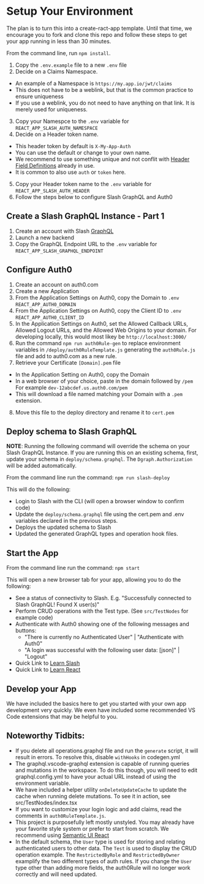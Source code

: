 # Setup Your Environment

The plan is to turn this into a create-ract-app template. Until that time, we encourage you to fork and clone this repo and follow these steps to get your app running in less than 30 minutes.

From the command line, run `npm install`.

1. Copy the `.env.example` file to a new `.env` file
2. Decide on a Claims Namespace.

- An example of a Namespace is `https://my.app.io/jwt/claims`
- This does not have to be a weblink, but that is the common practice to ensure uniqueness
- If you use a weblink, you do not need to have anything on that link. It is merely used for uniqueness.

3. Copy your Namespce to the `.env` variable for `REACT_APP_SLASH_AUTH_NAMESPACE`
4. Decide on a Header token name.

- This header token by default is `X-My-App-Auth`
- You can use the default or change to your own name.
- We recommend to use something unique and not conflit with [Header Field Definitions](https://www.w3.org/Protocols/rfc2616/rfc2616-sec14.html) already in use.
- It is common to also use `auth` or `token` here.

5. Copy your Header token name to the `.env` variable for `REACT_APP_SLASH_AUTH_HEADER`
6. Follow the steps below to configure Slash GraphQL and Auth0

## Create a Slash GraphQL Instance - Part 1

1. Create an account with Slash [GraphQL](https://slash.dgraph.io)
2. Launch a new backend
3. Copy the GraphQL Endpoint URL to the `.env` variable for `REACT_APP_SLASH_GRAPHQL_ENDPOINT`

## Configure Auth0

1. Create an account on auth0.com
2. Create a new Application
3. From the Application Settings on Auth0, copy the Domain to `.env` `REACT_APP_AUTH0_DOMAIN`
4. From the Application Settings on Auth0, copy the Client ID to `.env` `REACT_APP_AUTH0_CLIENT_ID`
5. In the Application Settings on Auth0, set the Allowed Callback URLs, Allowed Logout URLs, and the Allowed Web Origins to your domain. For developing locally, this would most likey be `http://localhost:3000/`
6. Run the command `npm run auth0Rule-gen` to replace environment variables in `/deploy/auth0RuleTemplate.js` generating the `auth0Rule.js` file and add to auth0.com as a new rule.
7. Retrieve your Certificate `[Domain].pem` file

- In the Application Setting on Auth0, copy the Domain
- In a web browser of your choice, paste in the domain followed by `/pem`
  For example `dev-12abcdef.us.auth0.com/pem`
- This will download a file named matching your Domain with a `.pem` extension.

8. Move this file to the deploy directory and rename it to `cert.pem`

## Deploy schema to Slash GraphQL

**NOTE**: Running the following command will override the schema on your Slash GraphQL Instance. If you are running this on an existing schema, first, update your schema in `deploy/schema.graphql`. The `Dgraph.Authorization` will be added automatically.

From the command line run the command: `npm run slash-deploy`

This will do the following:

- Login to Slash with the CLI (will open a browser window to confirm code)
- Update the `deploy/schema.graphql` file using the cert.pem and .env variables declared in the previous steps.
- Deploys the updated schema to Slash
- Updated the generated GraphQL types and operation hook files.

## Start the App

From the command line run the command: `npm start`

This will open a new browser tab for your app, allowing you to do the following:

- See a status of connectivity to Slash. E.g. "Successfully connected to Slash GraphQL! Found X user(s)"
- Perform CRUD operations with the Test type. (See `src/TestNodes` for example code)
- Authenticate with Auth0 showing one of the following messages and buttons:
  - "There is currently no Authenticated User" | "Authenticate with Auth0"
  - "A login was successful with the following user data: [json]" | "Logout"
- Quick Link to [Learn Slash](https://dgraph.io/learn)
- Quick Link to [Learn React](https://reactjs.org/)

## Develop your App

We have included the basics here to get you started with your own app development very quickly. We even have included some recommended VS Code extensions that may be helpful to you.

## Noteworthy Tidbits:

- If you delete all operations.graphql file and run the `generate` script, it will result in errors. To resolve this, disable `withHooks` in codegen.yml
- The graphql.vscode-graphql extension is capable of running queries and mutations in the workspace. To do this though, you will need to edit graphql.config.yml to have your actual URL instead of using the environment variable.
- We have included a helper utility `onDeleteUpdateCache` to update the cache when running delete mutations. To see it in action, see src/TestNodes/index.tsx
- If you want to customize your login logic and add claims, read the comments in `auth0RuleTemplate.js`.
- This project is purposefully left mostly unstyled. You may already have your favorite style system or prefer to start from scratch. We recommend using [Semantic UI React](https://react.semantic-ui.com/)
- In the default schema, the `User` type is used for storing and relating authenticated users to other data. The `Test` is used to display the CRUD operation example. The `RestrictedByRole` and `RestrictedByOwner` examplify the two different types of auth rules. If you change the `User` type other than adding more fields, the auth0Rule will no longer work correctly and will need updated.
